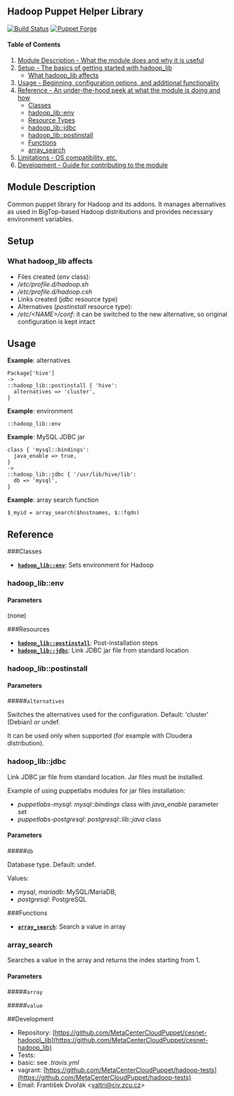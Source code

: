 ## Hadoop Puppet Helper Library

[![Build Status](https://travis-ci.org/MetaCenterCloudPuppet/cesnet-hadoop_lib.svg?branch=master)](https://travis-ci.org/MetaCenterCloudPuppet/cesnet-hadoop\_lib) [![Puppet Forge](https://img.shields.io/puppetforge/v/cesnet/hadoop_lib.svg)](https://forge.puppetlabs.com/cesnet/hadoop\_lib)

#### Table of Contents

1. [Module Description - What the module does and why it is useful](#module-description)
2. [Setup - The basics of getting started with hadoop\_lib](#setup)
    * [What hadoop\_lib affects](#what-hadoop_lib-affects)
3. [Usage - Beginning, configuration options, and additional functionality](#usage)
4. [Reference - An under-the-hood peek at what the module is doing and how](#reference)
    * [Classes](#classes)
     * [hadoop\_lib::env](#class-env)
    * [Resource Types](#resources)
     * [hadoop\_lib::jdbc](#resource-jdbc)
     * [hadoop\_lib::postinstall](#resource-postinstall)
    * [Functions](#functions)
     * [array\_search](#function-array_search)
5. [Limitations - OS compatibility, etc.](#limitations)
6. [Development - Guide for contributing to the module](#development)

<a name="module-description"></a>
## Module Description

Common puppet library for Hadoop and its addons. It manages alternatives as used in BigTop-based Hadoop distributions and provides necessary environment variables.

<a name="setup"></a>
## Setup

<a name="what-hadoop-affects"></a>
### What hadoop\_lib affects

* Files created (*env* class):
 * */etc/profile.d/hadoop.sh*
 * */etc/profile.d/hadoop.csh*
* Links created (*jdbc* resource type)
* Alternatives (*postinstall* resource type):
 * */etc/&lt;NAME&gt;/conf*: it can be switched to the new alternative, so original configuration is kept intact

<a name="usage"></a>
## Usage

**Example**: alternatives

    Package['hive']
    ->
    ::hadoop_lib::postinstall { 'hive':
      alternatives => 'cluster',
    }

**Example**: environment

    ::hadoop_lib::env

**Example**: MySQL JDBC jar

    class { 'mysql::bindings':
      java_enable => true,
    }
    ->
    ::hadoop_lib::jdbc { '/usr/lib/hive/lib':
      db => 'mysql',
    }

**Example**: array search function

    $_myid = array_search($hostnames, $::fqdn)

<a name="reference"></a>
## Reference
<a name="classes"></a>
###Classes

* [**`hadoop_lib::env`**](#class-env): Sets environment for Hadoop

<a name="class-env"></a>
### hadoop\_lib::env

#### Parameters

(none)

<a name="resources"></a>
###Resources

* [**`hadoop_lib::postinstall`**](#resource-postinstall): Post-installation steps
* [**`hadoop_lib::jdbc`**](#resource-jdbc): Link JDBC jar file from standard location

<a name="resource-postinstall"></a>
### hadoop\_lib::postinstall

#### Parameters

#####`alternatives`

Switches the alternatives used for the configuration. Default: 'cluster' (Debian) or undef.

It can be used only when supported (for example with Cloudera distribution).

<a name="resource-jdbc"></a>
### hadoop\_lib::jdbc

Link JDBC jar file from standard location. Jar files must be installed.

Example of using puppetlabs modules for jar files installation:

* *puppetlabs-mysql*: *mysql::bindings* class with *java_enable* parameter set
* *puppetlabs-postgresql*: *postgresql::lib::java* class

#### Parameters

#####`db`

Database type. Default: undef.

Values:

* *mysql*, *mariadb*: MySQL/MariaDB,
* *postgresql*: PostgreSQL

<a name="functions"></a>
###Functions

* [**`array_search`**](#function-array_search): Search a value in array

<a name="function-array_search"></a>
### array\_search

Searches a value in the array and returns the index starting from 1.

#### Parameters

#####`array`

#####`value`

<a name="development"></a>
##Development

* Repository: [https://github.com/MetaCenterCloudPuppet/cesnet-hadoop\_lib](https://github.com/MetaCenterCloudPuppet/cesnet-hadoop_lib)
* Tests:
 * basic: see *.travis.yml*
 * vagrant: [https://github.com/MetaCenterCloudPuppet/hadoop-tests](https://github.com/MetaCenterCloudPuppet/hadoop-tests)
* Email: František Dvořák &lt;valtri@civ.zcu.cz&gt;
